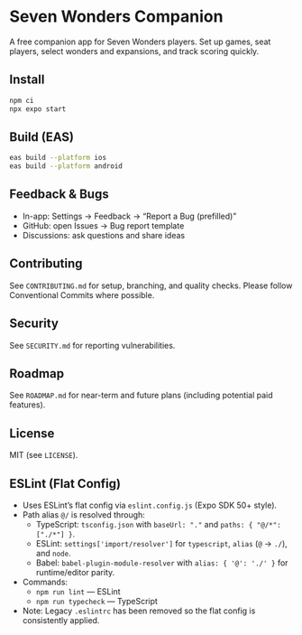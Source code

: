 # Seven Wonders Companion

A free companion app for Seven Wonders players. Set up games, seat players, select wonders and expansions, and track scoring quickly.

## Install

```bash
npm ci
npx expo start
```

## Build (EAS)

```bash
eas build --platform ios
eas build --platform android
```

## Feedback & Bugs

- In-app: Settings → Feedback → “Report a Bug (prefilled)”
- GitHub: open Issues → Bug report template
- Discussions: ask questions and share ideas

## Contributing

See `CONTRIBUTING.md` for setup, branching, and quality checks. Please follow Conventional Commits where possible.

## Security

See `SECURITY.md` for reporting vulnerabilities.

## Roadmap

See `ROADMAP.md` for near-term and future plans (including potential paid features).

## License

MIT (see `LICENSE`).

## ESLint (Flat Config)
- Uses ESLint’s flat config via `eslint.config.js` (Expo SDK 50+ style).
- Path alias `@/` is resolved through:
  - TypeScript: `tsconfig.json` with `baseUrl: "."` and `paths: { "@/*": ["./*"] }`.
  - ESLint: `settings['import/resolver']` for `typescript`, `alias` (`@` -> `./`), and `node`.
  - Babel: `babel-plugin-module-resolver` with `alias: { '@': './' }` for runtime/editor parity.
- Commands:
  - `npm run lint` — ESLint
  - `npm run typecheck` — TypeScript
- Note: Legacy `.eslintrc` has been removed so the flat config is consistently applied.
